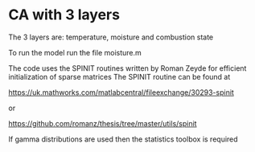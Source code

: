 # CA with 3 layers

The 3 layers are: temperature, moisture and combustion state

To run the model run the file moisture.m

The code uses the SPINIT routines written by Roman Zeyde for efficient initialization of sparse matrices
The SPINIT routine can be found at

https://uk.mathworks.com/matlabcentral/fileexchange/30293-spinit

or

https://github.com/romanz/thesis/tree/master/utils/spinit

If gamma distributions are used then the statistics toolbox is required
